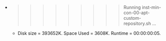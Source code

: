 * >>>>>>>>> Running inst-min-con-00-apt-custom-repository.sh ...
  * Disk size = 393652K. Space Used = 3608K. Runtime = 00:00:00:05.
